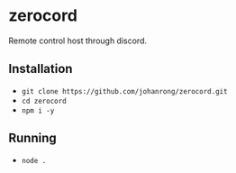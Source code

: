 # zerocord
Remote control host through discord.

## Installation
- `git clone https://github.com/johanrong/zerocord.git`
- `cd zerocord`
- `npm i -y`

## Running
- `node .`
